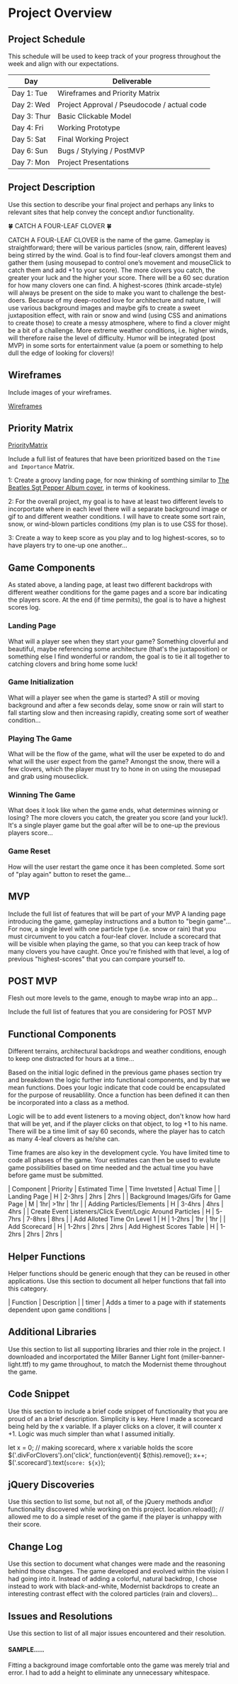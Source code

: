 # Project Overview

## Project Schedule

This schedule will be used to keep track of your progress throughout the week and align with our expectations.  

|  Day | Deliverable | 
|---|---| 
|Day 1: Tue| Wireframes and Priority Matrix|
|Day 2: Wed| Project Approval /  Pseudocode / actual code|
|Day 3: Thur| Basic Clickable Model |
|Day 4: Fri| Working Prototype |
|Day 5: Sat| Final Working Project |
|Day 6: Sun| Bugs / Stylying / PostMVP |
|Day 7: Mon| Project Presentations |


## Project Description

Use this section to describe your final project and perhaps any links to relevant sites that help convey the concept and\or functionality.

🍀 CATCH A FOUR-LEAF CLOVER 🍀

CATCH A FOUR-LEAF CLOVER is the name of the game. Gameplay is straightforward; there will be various particles (snow, rain, different leaves) being stirred by the wind. Goal is to find four-leaf clovers amongst them and gather them (using mousepad to control one’s movement and mouseClick to catch them and add +1 to your score). The more clovers you catch, the greater your luck and the higher your score. There will be a 60 sec duration for how many clovers one can find. A highest-scores (think arcade-style) will always be present on the side to make you want to challenge the best-doers. Because of my deep-rooted love for architecture and nature, I will use various background images and maybe gifs to create a sweet juxtaposition effect, with rain or snow and wind (using CSS and animations to create those) to create a messy atmosphere, where to find a clover might be a bit of a challenge. More extreme weather conditions, i.e. higher winds, will therefore raise the level of difficulty. Humor will be integrated (post MVP) in some sorts for entertainment value (a poem or something to help dull the edge of looking for clovers)!


## Wireframes

Include images of your wireframes.

[Wireframes](images/4-leaf-clover-wireframe.jpg?raw=true "Wireframes")

## Priority Matrix     
[PriorityMatrix](images/4-leaf-clover-priority-matrix.jpeg?raw=true "PriorityMatrix")               

Include a full list of features that have been prioritized based on the `Time and Importance` Matrix.

1: Create a groovy landing page, for now thinking of somthing similar to <a href="https://www.google.com/search?q=beatles+sgt+pepper+album&source=lnms&tbm=isch&sa=X&ved=0ahUKEwjH9IqB8Y7aAhUDneAKHZD4CdwQ_AUIDCgD&biw=1210&bih=738#imgrc=Dv64ktmopujILM">The Beatles Sgt Pepper Album cover</a>, in terms of kookiness.

2: For the overall project, my goal is to have at least two different levels to incorportate where in each level there will a separate background image or gif to and different weather conditions. I will have to create some sort rain, snow, or wind-blown particles conditions (my plan is to use CSS for those).

3: Create a way to keep score as you play and to log highest-scores, so to have players try to one-up one another...

## Game Components

As stated above, a landing page, at least two different backdrops with different weather conditions for the game pages and a score bar indicating the players score. At the end (if time permits), the goal is to have a highest scores log. 

### Landing Page
What will a player see when they start your game?
Something cloverful and beautiful, maybe referencing some architecture (that's the juxtaposition) or something else I find wonderful or random, the goal is to tie it all together to catching clovers and bring home some luck!

### Game Initialization
What will a player see when the game is started?
A still or moving background and after a few seconds delay, some snow or rain will start to fall starting slow and then increasing rapidly, creating some sort of weather condition...

### Playing The Game
What will be the flow of the game, what will the user be expeted to do and what will the user expect from the game?
Amongst the snow, there will a few clovers, which the player must try to hone in on using the mousepad and grab using mouseclick.

### Winning The Game
What does it look like when the game ends, what determines winning or losing?
The more clovers you catch, the greater you score (and your luck!). It's a single player game but the goal after will be to one-up the previous players score...

### Game Reset
How will the user restart the game once it has been completed.
Some sort of "play again" button to reset the game...

## MVP 

Include the full list of features that will be part of your MVP 
A landing page introducing the game, gameplay instructions and a button to "begin game"...
For now, a single level with one particle type (i.e. snow or rain) that you must circumvent to you catch a four-leaf clover.
Include a scorecard that will be visible when playing the game, so that you can keep track of how many clovers you have caught.
Once you're finished with that level, a log of previous "highest-scores" that you can compare yourself to.

## POST MVP
Flesh out more levels to the game, enough to maybe wrap into an app...

Include the full list of features that you are considering for POST MVP
## Functional Components
Different terrains, architectural backdrops and weather conditions, enough to keep one distracted for hours at a time...

Based on the initial logic defined in the previous game phases section try and breakdown the logic further into functional components, and by that we mean functions.  Does your logic indicate that code could be encapsulated for the purpose of reusablility.  Once a function has been defined it can then be incorporated into a class as a method.

Logic will be to add event listeners to a moving object, don't know how hard that will be yet, and if the player clicks on that object, to log +1 to his name. There will be a time limit of say 60 seconds, where the player has to catch as many 4-leaf clovers as he/she can.

Time frames are also key in the development cycle.  You have limited time to code all phases of the game.  Your estimates can then be used to evalute game possibilities based on time needed and the actual time you have before game must be submitted. 

| Component | Priority | Estimated Time | Time Invetsted | Actual Time |
| Landing Page | H |  2-3hrs | 2hrs | 2hrs |
| Background Images/Gifs for Game Page | M | 1hr| >1hr | 1hr |
| Adding Particles/Elements | H |  3-4hrs | 4hrs | 4hrs |
| Create Event Listeners/Click Event/Logic Around Particles | H |  5-7hrs | 7-8hrs | 8hrs |
| Add Alloted Time On Level 1 | H |  1-2hrs | 1hr | 1hr |
| Add Scorecard | H | 1-2hrs | 2hrs | 2hrs
| Add Highest Scores Table | H |  1-2hrs | 2hrs | 2hrs |



## Helper Functions
Helper functions should be generic enough that they can be reused in other applications. Use this section to document all helper functions that fall into this category.

| Function | Description | 
| timer | Adds a timer to a page with if statements dependent upon game conditions |  

## Additional Libraries
 Use this section to list all supporting libraries and thier role in the project.
 I downloaded and incorportated the Miller Banner Light font (miller-banner-light.ttf) to my game throughout, to match the Modernist theme throughout the game.

## Code Snippet

Use this section to include a brief code snippet of functionality that you are proud of an a brief description.
Simplicity is key. Here I made a scorecard being held by the x variable. If a player clicks on a clover, it will counter x +1. Logic was much simpler than what I assumed initially.

let x = 0; // making scorecard, where x variable holds the score
$('.divForClovers').on('click', function(event){
$(this).remove();
x++;
$('.scorecard').text(`score: ${x}`);

## jQuery Discoveries
 Use this section to list some, but not all, of the jQuery methods and\or functionality discovered while working on this project.
 location.reload(); // allowed me to do a simple reset of the game if the player is unhappy with their score.

## Change Log
 Use this section to document what changes were made and the reasoning behind those changes.
 The game developed and evolved within the vision I had going into it. Instead of adding a colorful, natural backdrop, I chose instead to work with black-and-white, Modernist backdrops to create an interesting contrast effect with the colored particles (rain and clovers)...

## Issues and Resolutions
 Use this section to list of all major issues encountered and their resolution.
 
#### SAMPLE.....
Fitting a background image comfortable onto the game was merely trial and error.
I had to add a height to eliminate any unnecessary whitespace.
